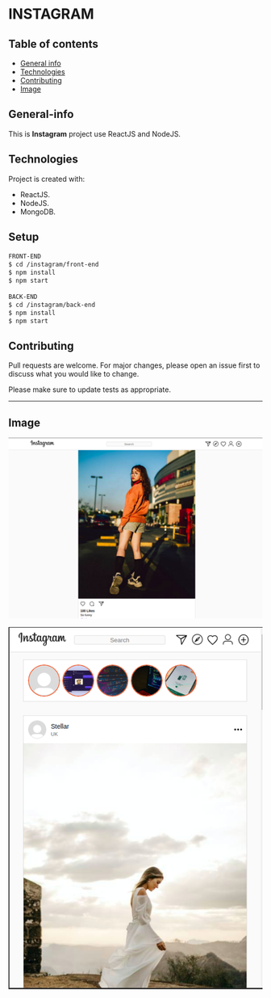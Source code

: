 # INSTAGRAM

## Table of contents

- [General info](#general-info)
- [Technologies](#technologies)
- [Contributing](#Contributing)
- [Image](#Image)

## General-info

This is **Instagram** project use ReactJS and NodeJS.

## Technologies

Project is created with:

- ReactJS.
- NodeJS.
- MongoDB.

## Setup

```
FRONT-END
$ cd /instagram/front-end
$ npm install
$ npm start

BACK-END
$ cd /instagram/back-end
$ npm install
$ npm start
```

## Contributing

Pull requests are welcome. For major changes, please open an issue first to discuss what you would like to change.

Please make sure to update tests as appropriate.

---

## Image

![](image/demo1.png)

![](image/demo2.png)
